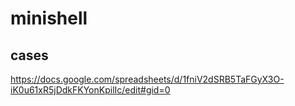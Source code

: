 # minishell
## cases
https://docs.google.com/spreadsheets/d/1fniV2dSRB5TaFGyX3O-iK0u61xR5jDdkFKYonKpilIc/edit#gid=0
